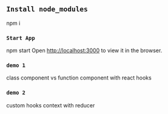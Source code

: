 ## `Install node_modules`

npm i

### `Start App`

npm start
Open [http://localhost:3000](http://localhost:3000) to view it in the browser.

### `demo 1`

class component vs function component with react hooks

### `demo 2`

custom hooks
context with reducer

